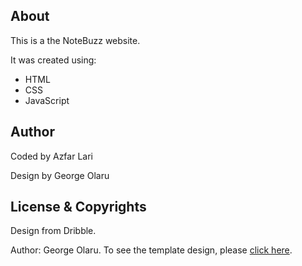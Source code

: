## About

This is a the NoteBuzz website.

It was created using:

* HTML
* CSS
* JavaScript

## Author

Coded by Azfar Lari

Design by George Olaru

## License & Copyrights
Design from Dribble.

Author: George Olaru. To see the template design, please [click here](https://dribbble.com/shots/1560982-Rosa-Restaurant-Website/attachments/239212).

